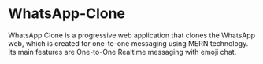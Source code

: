 # WhatsApp-Clone
WhatsApp Clone is a progressive web application that clones the WhatsApp web, which is created for one-to-one messaging using MERN technology. Its main features are One-to-One Realtime messaging with emoji chat.
